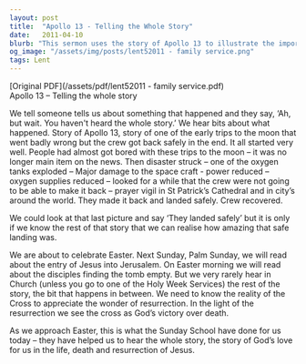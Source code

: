 ```yaml
---
layout: post
title:  "Apollo 13 - Telling the Whole Story"
date:   2011-04-10
blurb: "This sermon uses the story of Apollo 13 to illustrate the importance of understanding the whole story of Easter. It emphasizes that to fully appreciate the wonder of resurrection, we need to know the reality of the Cross. The sermon concludes with a reminder of God's love for us, demonstrated through the life, death, and resurrection of Jesus."
og_image: "/assets/img/posts/lent52011 - family service.png"
tags: Lent
---
```

[Original PDF](/assets/pdf/lent52011 - family service.pdf)    
Apollo 13 – Telling the whole story

We tell someone tells us about something that happened and they say, ‘Ah, but wait. You haven't heard the whole story.’ We hear bits about what happened. Story of Apollo 13, story of one of the early trips to the moon that went badly wrong but the crew got back safely in the end. It all started very well. People had almost got bored with these trips to the moon – it was no longer main item on the news. Then disaster struck – one of the oxygen tanks exploded – Major damage to the space craft - power reduced – oxygen supplies reduced – looked for a while that the crew were not going to be able to make it back – prayer vigil in St Patrick’s Cathedral and in city’s around the world. They made it back and landed safely. Crew recovered.

We could look at that last picture and say ‘They landed safely’ but it is only if we know the rest of that story that we can realise how amazing that safe landing was.

We are about to celebrate Easter. Next Sunday, Palm Sunday, we will read about the entry of Jesus into Jerusalem. On Easter morning we will read about the disciples finding the tomb empty. But we very rarely hear in Church (unless you go to one of the Holy Week Services) the rest of the story, the bit that happens in between. We need to know the reality of the Cross to appreciate the wonder of resurrection. In the light of the resurrection we see the cross as God’s victory over death.

As we approach Easter, this is what the Sunday School have done for us today – they have helped us to hear the whole story, the story of God’s love for us in the life, death and resurrection of Jesus.
